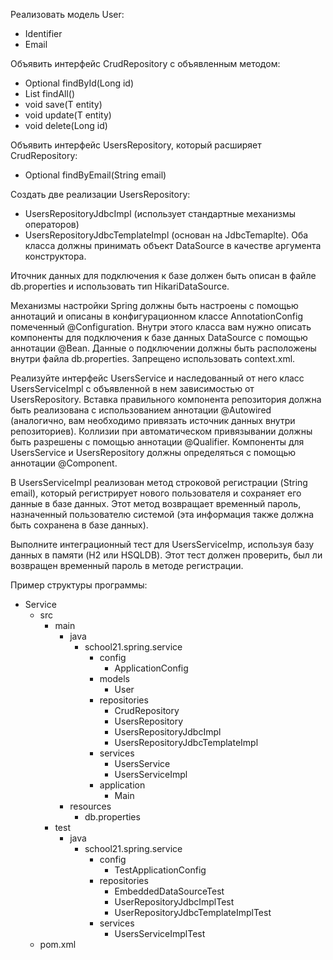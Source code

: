 Реализовать модель User:
 - Identifier
 - Email

Объявить интерфейс CrudRepository<T> с объявленным методом:
 - Optional<T> findById(Long id)
 - List<T> findAll()
 - void save(T entity)
 - void update(T entity)
 - void delete(Long id)

Объявить интерфейс UsersRepository, который расширяет CrudRepository:
 - Optional<T> findByEmail(String email)

Создать две реализации UsersRepository:
 - UsersRepositoryJdbcImpl (использует стандартные механизмы операторов)
 - UsersRepositoryJdbcTemplateImpl (основан на JdbcTemaplte).
Оба класса должны принимать объект DataSource в качестве аргумента конструктора.

Иточник данных для подключения к базе должен быть описан в файле db.properties и
использовать тип HikariDataSource.

Механизмы настройки Spring должны быть настроены с помощью аннотаций и
описаны в конфигурационном классе AnnotationConfig помеченный @Configuration.
Внутри этого класса вам нужно описать компоненты для подключения к базе данных DataSource
с помощью аннотации @Bean. Данные о подключении должны быть расположены внутри файла db.properties.
Запрещено использовать context.xml.

Реализуйте интерфейс UsersService и наследованный от него класс UsersServiceImpl
с объявленной в нем зависимостью от UsersRepository. Вставка правильного компонента репозитория
должна быть реализована с использованием аннотации @Autowired (аналогично,
вам необходимо привязать источник данных внутри репозиториев). Коллизии при автоматическом привязывании
должны быть разрешены с помощью аннотации @Qualifier. Компоненты для UsersService и UsersRepository
должны определяться с помощью аннотации @Component.

В UsersServiceImpl реализован метод строковой регистрации (String email),
который регистрирует нового пользователя и сохраняет его данные в базе данных.
Этот метод возвращает временный пароль, назначенный пользователю системой
(эта информация также должна быть сохранена в базе данных).

Выполните интеграционный тест для UsersServiceImp, используя базу данных в памяти (H2 или HSQLDB).
Этот тест должен проверить, был ли возвращен временный пароль в методе регистрации.

Пример структуры программы:
 - Service
    - src
        - main
            - java
                - school21.spring.service
                    - config
                        - ApplicationConfig
                    - models
                        - User
                    - repositories
                        - CrudRepository
                        - UsersRepository
                        - UsersRepositoryJdbcImpl
                        - UsersRepositoryJdbcTemplateImpl
                    - services
                        - UsersService
                        - UsersServiceImpl
                    - application
                        - Main
            - resources
                - db.properties
        - test
            - java
                - school21.spring.service
                    - config
                        - TestApplicationConfig
                    - repositories
                        - EmbeddedDataSourceTest
                        - UserRepositoryJdbcImplTest
                        - UserRepositoryJdbcTemplateImplTest
                    - services
                        - UsersServiceImplTest
    - pom.xml
